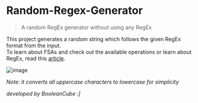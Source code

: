 # Random-Regex-Generator

> A random RegEx generator without using any RegEx

This project generates a random string which follows the given RegEx format from the input. <br>
To learn about FSAs and check out the available operations or learn about RegEx, read this [article](http://www.categories.acsl.org/wiki/index.php?title=FSAs_and_Regular_Expressions).

![image](https://user-images.githubusercontent.com/47650058/162598297-b0a896b4-0d62-469e-8e30-e4c08c656002.png)

*Note: it converts all uppercase characters to lowercase for simplicity*

*developed by BooleanCube :]*

